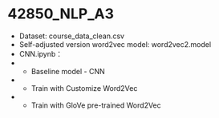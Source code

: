 # 42850_NLP_A3
- Dataset: course_data_clean.csv
- Self-adjusted version word2vec model: word2vec2.model
- CNN.ipynb：
- - Baseline model - CNN
- - Train with Customize Word2Vec
- - Train with GloVe pre-trained Word2Vec
